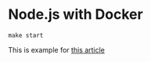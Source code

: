 # Node.js with Docker

```shell script
make start
```

This is example for [this article](https://medium.com/@just_lyonya/dive-into-docker-compose-with-node-js-f6987e7df465)

